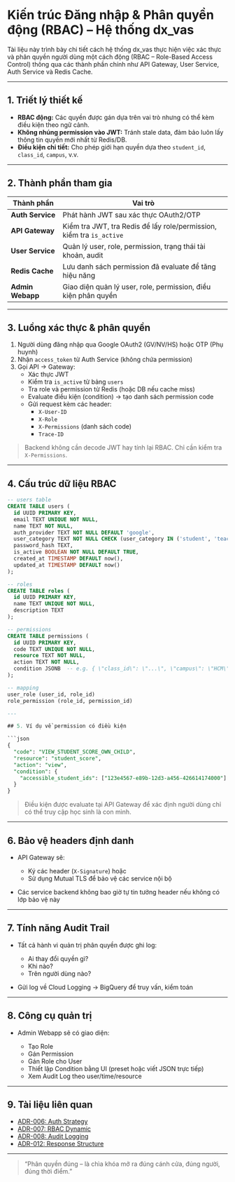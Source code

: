 # Kiến trúc Đăng nhập & Phân quyền động (RBAC) – Hệ thống dx_vas

Tài liệu này trình bày chi tiết cách hệ thống dx_vas thực hiện việc xác thực và phân quyền người dùng một cách động (RBAC – Role-Based Access Control) thông qua các thành phần chính như API Gateway, User Service, Auth Service và Redis Cache.

---

## 1. Triết lý thiết kế

- **RBAC động:** Các quyền được gán dựa trên vai trò nhưng có thể kèm điều kiện theo ngữ cảnh.
- **Không nhúng permission vào JWT:** Tránh stale data, đảm bảo luôn lấy thông tin quyền mới nhất từ Redis/DB.
- **Điều kiện chi tiết:** Cho phép giới hạn quyền dựa theo `student_id`, `class_id`, `campus`, v.v.

---

## 2. Thành phần tham gia

| Thành phần        | Vai trò                                                                 |
|-------------------|--------------------------------------------------------------------------|
| **Auth Service**  | Phát hành JWT sau xác thực OAuth2/OTP                                   |
| **API Gateway**   | Kiểm tra JWT, tra Redis để lấy role/permission, kiểm tra `is_active`    |
| **User Service**  | Quản lý user, role, permission, trạng thái tài khoản, audit             |
| **Redis Cache**   | Lưu danh sách permission đã evaluate để tăng hiệu năng                 |
| **Admin Webapp**  | Giao diện quản lý user, role, permission, điều kiện phân quyền         |

---

## 3. Luồng xác thực & phân quyền

1. Người dùng đăng nhập qua Google OAuth2 (GV/NV/HS) hoặc OTP (Phụ huynh)
2. Nhận `access_token` từ Auth Service (không chứa permission)
3. Gọi API → Gateway:
   - Xác thực JWT
   - Kiểm tra `is_active` từ bảng `users`
   - Tra role và permission từ Redis (hoặc DB nếu cache miss)
   - Evaluate điều kiện (condition) → tạo danh sách permission code
   - Gửi request kèm các header:
     - `X-User-ID`
     - `X-Role`
     - `X-Permissions` (danh sách code)
     - `Trace-ID`

> Backend không cần decode JWT hay tính lại RBAC. Chỉ cần kiểm tra `X-Permissions`.

---

## 4. Cấu trúc dữ liệu RBAC

```sql
-- users table
CREATE TABLE users (
  id UUID PRIMARY KEY,
  email TEXT UNIQUE NOT NULL,
  name TEXT NOT NULL,
  auth_provider TEXT NOT NULL DEFAULT 'google',
  user_category TEXT NOT NULL CHECK (user_category IN ('student', 'teacher', 'staff', 'parent')),
  password_hash TEXT,
  is_active BOOLEAN NOT NULL DEFAULT TRUE,
  created_at TIMESTAMP DEFAULT now(),
  updated_at TIMESTAMP DEFAULT now()
);

-- roles
CREATE TABLE roles (
  id UUID PRIMARY KEY,
  name TEXT UNIQUE NOT NULL,
  description TEXT
);

-- permissions
CREATE TABLE permissions (
  id UUID PRIMARY KEY,
  code TEXT UNIQUE NOT NULL,
  resource TEXT NOT NULL,
  action TEXT NOT NULL,
  condition JSONB  -- e.g. { \"class_id\": \"...\", \"campus\": \"HCM\" }
);

-- mapping
user_role (user_id, role_id)
role_permission (role_id, permission_id)

---

## 5. Ví dụ về permission có điều kiện

```json
{
  "code": "VIEW_STUDENT_SCORE_OWN_CHILD",
  "resource": "student_score",
  "action": "view",
  "condition": {
    "accessible_student_ids": ["123e4567-e89b-12d3-a456-426614174000"]
  }
}
```

> Điều kiện được evaluate tại API Gateway để xác định người dùng chỉ có thể truy cập học sinh là con mình.

---

## 6. Bảo vệ headers định danh

* API Gateway sẽ:

  * Ký các header (`X-Signature`) hoặc
  * Sử dụng Mutual TLS để bảo vệ các service nội bộ
* Các service backend không bao giờ tự tin tưởng header nếu không có lớp bảo vệ này

---

## 7. Tính năng Audit Trail

* Tất cả hành vi quản trị phân quyền được ghi log:

  * Ai thay đổi quyền gì?
  * Khi nào?
  * Trên người dùng nào?
* Gửi log về Cloud Logging → BigQuery để truy vấn, kiểm toán

---

## 8. Công cụ quản trị

* Admin Webapp sẽ có giao diện:

  * Tạo Role
  * Gán Permission
  * Gán Role cho User
  * Thiết lập Condition bằng UI (preset hoặc viết JSON trực tiếp)
  * Xem Audit Log theo user/time/resource

---

## 9. Tài liệu liên quan

* [ADR-006: Auth Strategy](../../ADR/adr-006-auth-strategy.md)
* [ADR-007: RBAC Dynamic](../../ADR/adr-007-rbac.md)
* [ADR-008: Audit Logging](../../ADR/adr-008-audit-logging.md)
* [ADR-012: Response Structure](../../ADR/adr-012-response-structure.md)

---

> “Phân quyền đúng – là chìa khóa mở ra đúng cánh cửa, đúng người, đúng thời điểm.”
